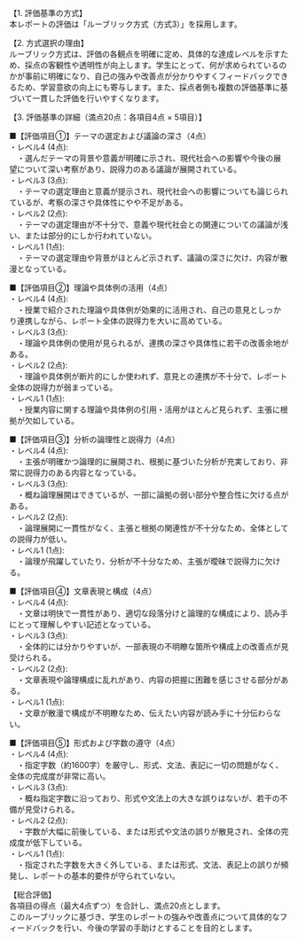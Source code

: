 【1. 評価基準の方式】  
本レポートの評価は「ルーブリック方式（方式3）」を採用します。

【2. 方式選択の理由】  
ルーブリック方式は、評価の各観点を明確に定め、具体的な達成レベルを示すため、採点の客観性や透明性が向上します。学生にとって、何が求められているのかが事前に明確になり、自己の強みや改善点が分かりやすくフィードバックできるため、学習意欲の向上にも寄与します。また、採点者側も複数の評価基準に基づいて一貫した評価を行いやすくなります。

【3. 評価基準の詳細（満点20点：各項目4点 × 5項目）】

■【評価項目①】テーマの選定および議論の深さ（4点）  
・レベル4 (4点):  
　・選んだテーマの背景や意義が明確に示され、現代社会への影響や今後の展望について深い考察があり、説得力のある議論が展開されている。  
・レベル3 (3点):  
　・テーマの選定理由と意義が提示され、現代社会への影響についても論じられているが、考察の深さや具体性にやや不足がある。  
・レベル2 (2点):  
　・テーマの選定理由が不十分で、意義や現代社会との関連についての議論が浅い、または部分的にしか行われていない。  
・レベル1 (1点):  
　・テーマの選定理由や背景がほとんど示されず、議論の深さに欠け、内容が散漫となっている。

■【評価項目②】理論や具体例の活用（4点）  
・レベル4 (4点):  
　・授業で紹介された理論や具体例が効果的に活用され、自己の意見としっかり連携しながら、レポート全体の説得力を大いに高めている。  
・レベル3 (3点):  
　・理論や具体例の使用が見られるが、連携の深さや具体性に若干の改善余地がある。  
・レベル2 (2点):  
　・理論や具体例が断片的にしか使われず、意見との連携が不十分で、レポート全体の説得力が弱まっている。  
・レベル1 (1点):  
　・授業内容に関する理論や具体例の引用・活用がほとんど見られず、主張に根拠が欠如している。

■【評価項目③】分析の論理性と説得力（4点）  
・レベル4 (4点):  
　・主張が明確かつ論理的に展開され、根拠に基づいた分析が充実しており、非常に説得力のある内容となっている。  
・レベル3 (3点):  
　・概ね論理展開はできているが、一部に論拠の弱い部分や整合性に欠ける点がある。  
・レベル2 (2点):  
　・論理展開に一貫性がなく、主張と根拠の関連性が不十分なため、全体としての説得力が低い。  
・レベル1 (1点):  
　・論理が飛躍していたり、分析が不十分なため、主張が曖昧で説得力に欠ける。

■【評価項目④】文章表現と構成（4点）  
・レベル4 (4点):  
　・文章は明快で一貫性があり、適切な段落分けと論理的な構成により、読み手にとって理解しやすい記述となっている。  
・レベル3 (3点):  
　・全体的には分かりやすいが、一部表現の不明瞭な箇所や構成上の改善点が見受けられる。  
・レベル2 (2点):  
　・文章表現や論理構成に乱れがあり、内容の把握に困難を感じさせる部分がある。  
・レベル1 (1点):  
　・文章が散漫で構成が不明瞭なため、伝えたい内容が読み手に十分伝わらない。

■【評価項目⑤】形式および字数の遵守（4点）  
・レベル4 (4点):  
　・指定字数（約1600字）を厳守し、形式、文法、表記に一切の問題がなく、全体の完成度が非常に高い。  
・レベル3 (3点):  
　・概ね指定字数に沿っており、形式や文法上の大きな誤りはないが、若干の不備が見受けられる。  
・レベル2 (2点):  
　・字数が大幅に前後している、または形式や文法の誤りが散見され、全体の完成度が低下している。  
・レベル1 (1点):  
　・指定された字数を大きく外している、または形式、文法、表記上の誤りが頻発し、レポートの基本的要件が守られていない。

【総合評価】  
各項目の得点（最大4点ずつ）を合計し、満点20点とします。  
このルーブリックに基づき、学生のレポートの強みや改善点について具体的なフィードバックを行い、今後の学習の手助けとすることを目的とします。